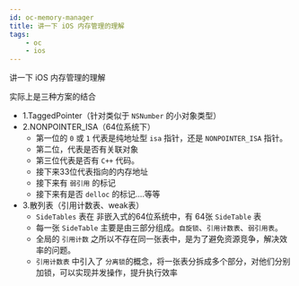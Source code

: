 ```yaml
---
id: oc-memory-manager
title: 讲一下 iOS 内存管理的理解
tags:
	- oc
	- ios
---
```


<!--front-->
讲一下 iOS 内存管理的理解

<!--back-->
实际上是三种方案的结合

* 1.TaggedPointer（针对类似于 `NSNumber` 的小对象类型）
* 2.NONPOINTER_ISA（64位系统下）
    - 第一位的 `0` 或 `1` 代表是纯地址型 `isa` 指针，还是 `NONPOINTER_ISA` 指针。
    - 第二位，代表是否有关联对象
    - 第三位代表是否有 `C++` 代码。
    - 接下来33位代表指向的内存地址
    - 接下来有 `弱引用` 的标记
    - 接下来有是否 `delloc` 的标记....等等
* 3.散列表（引用计数表、weak表）
    - `SideTables` 表在 非嵌入式的64位系统中，有 64张 `SideTable` 表
    - 每一张 `SideTable` 主要是由三部分组成。`自旋锁`、`引用计数表`、`弱引用表`。
    - 全局的 `引用计数` 之所以不存在同一张表中，是为了避免资源竞争，解决效率的问题。
    - `引用计数表` 中引入了 `分离锁`的概念，将一张表分拆成多个部分，对他们分别加锁，可以实现并发操作，提升执行效率
